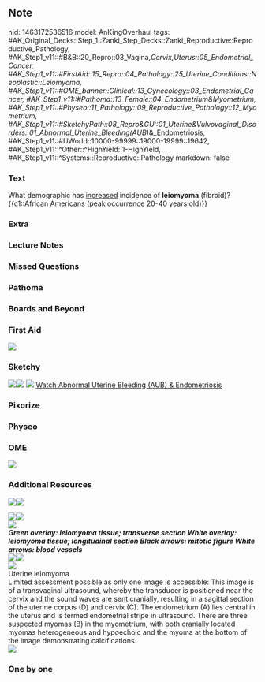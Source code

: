 ## Note
nid: 1463172536516
model: AnKingOverhaul
tags: #AK_Original_Decks::Step_1::Zanki_Step_Decks::Zanki_Reproductive::Reproductive_Pathology, #AK_Step1_v11::#B&B::20_Repro::03_Vagina,_Cervix,_Uterus::05_Endometrial_Cancer, #AK_Step1_v11::#FirstAid::15_Repro::04_Pathology::25_Uterine_Conditions::Neoplastic::Leiomyoma, #AK_Step1_v11::#OME_banner::Clinical::13_Gynecology::03_Endometrial_Cancer, #AK_Step1_v11::#Pathoma::13_Female::04_Endometrium_&_Myometrium, #AK_Step1_v11::#Physeo::11_Pathology::09_Reproductive_Pathology::12_Myometrium, #AK_Step1_v11::#SketchyPath::08_Repro_&_GU::01_Uterine_&_Vulvovaginal_Disorders::01_Abnormal_Uterine_Bleeding_(AUB)_&_Endometriosis, #AK_Step1_v11::#UWorld::10000-99999::19000-19999::19642, #AK_Step1_v11::^Other::^HighYield::1-HighYield, #AK_Step1_v11::^Systems::Reproductive::Pathology
markdown: false

### Text
<div>
  What demographic has <u>increased</u> incidence of
  <b>leiomyoma</b> (fibroid)?
</div>
<div>
  {{c1::African Americans (peak occurrence 20-40 years old)}}
</div>

### Extra


### Lecture Notes


### Missed Questions


### Pathoma


### Boards and Beyond


### First Aid
<img src="tmpqVw9S1.png">

### Sketchy
<img src="paste-2899102925907.jpg"><img src="11.%20leiomyomas.jpg">
<img src=
"Zoverall%20picture-8a8079e9044c423bfffc4b51cbd8343b6e29b9dd.JPG">
<a href=
"https://dashboard.sketchy.com/study/medical/courses/medical-pathophysiology/units/medical-pathophysiology-reproductive-gu/videos/medical-pathophysiology-reproductive-and-gu-uterine-and-vulvovaginal-disorders-abnormal-uterine-bleeding-aub-and-endometriosis?utm_source=anki&utm_medium=partnership&utm_campaign=february_update&utm_content=medical">
Watch Abnormal Uterine Bleeding (AUB) & Endometriosis</a>

### Pixorize


### Physeo


### OME
<div class="ome-widget">
  <a href=
  "https://onlinemeded.org/spa/gynecology/endometrial-cancer/acquire?ref=anki">
  <img src="_OME_AnkiFlashcards_Lesson_2.png"></a>
</div>

### Additional Resources
<img src=
"paste-ea7ceaf6aaad1b5f27424af65f27d5a90bd23437.jpg"><img src=
"paste-7e7f84403adc2a5cde757e2c83e679668098b559.jpg">
<div><img src=
"paste-6da9062d8e87324c299ef45c4445261a1de5c268.jpg"><img src=
"paste-9dc3287cfa9a474f4f6de732487701f904625e6d.jpg"></div>
<div><img src="5a2561eba4ce1.jpg"></div>
<div>
  <b><i>Green overlay: leiomyoma tissue; transverse section White
  overlay: leiomyoma tissue; longitudinal section Black arrows:
  mitotic figure White arrows: blood vessels</i></b>
</div>
<div><img src=
"paste-f40271fab6874a44ced213946b5fa193cd393a12.jpg"><img src=
"big_5081d944712c5.jpg"></div>
<div><img src="5081d944712c5.jpg"></div>
<div>
  <div>
    <div>
      Uterine leiomyoma
    </div>
  </div>
  <div>
    <div>
      <div>
        Limited assessment possible as only one image is
        accessible: This image is of a transvaginal ultrasound,
        whereby the transducer is positioned near the cervix and
        the sound waves are sent cranially, resulting in a sagittal
        section of the uterine corpus (D) and cervix (C). The
        endometrium (A) lies central in the uterus and is termed
        endometrial stripe in ultrasound. There are three suspected
        myomas (B) in the myometrium, with both cranially located
        myomas heterogeneous and hypoechoic and the myoma at the
        bottom of the image demonstrating calcifications.
      </div>
    </div>
  </div>
</div><img src=
"Screen%20Shot%202019-08-25%20at%204.50.12%20PM.png">

### One by one


